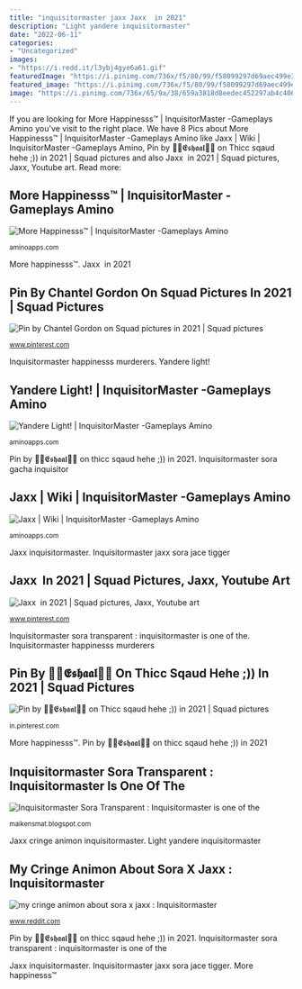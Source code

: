```yaml
---
title: "inquisitormaster jaxx Jaxx ️ in 2021"
description: "Light yandere inquisitormaster"
date: "2022-06-11"
categories:
- "Uncategorized"
images:
- "https://i.redd.it/l3ybj4gye6a61.gif"
featuredImage: "https://i.pinimg.com/736x/f5/80/99/f58099297d69aec499e3d47f66605c1e.jpg"
featured_image: "https://i.pinimg.com/736x/f5/80/99/f58099297d69aec499e3d47f66605c1e.jpg"
image: "https://i.pinimg.com/736x/65/9a/38/659a3818d8eedec452297ab4c406cfe6.jpg"
---
```


If you are looking for More Happinesss™ | InquisitorMaster -Gameplays Amino you've visit to the right place. We have 8 Pics about More Happinesss™ | InquisitorMaster -Gameplays Amino like Jaxx | Wiki | InquisitorMaster -Gameplays Amino, Pin by 🐻🥀𝕰𝖘𝖍𝖆𝖆𝖑🥀🐻 on Thicc sqaud hehe ;)) in 2021 | Squad pictures and also Jaxx ️ in 2021 | Squad pictures, Jaxx, Youtube art. Read more:

## More Happinesss™ | InquisitorMaster -Gameplays Amino

![More Happinesss™ | InquisitorMaster -Gameplays Amino](https://pm1.narvii.com/7719/b65d416c4a8e6cf396a5937e6e14b2f6460d667fr1-1280-720v2_hq.jpg "Light yandere inquisitormaster")

<small>aminoapps.com</small>

More happinesss™. Jaxx ️ in 2021

## Pin By Chantel Gordon On Squad Pictures In 2021 | Squad Pictures

![Pin by Chantel Gordon on Squad pictures in 2021 | Squad pictures](https://i.pinimg.com/736x/65/9a/38/659a3818d8eedec452297ab4c406cfe6.jpg "Yandere light!")

<small>www.pinterest.com</small>

Inquisitormaster happinesss murderers. Yandere light!

## Yandere Light! | InquisitorMaster -Gameplays Amino

![Yandere Light! | InquisitorMaster -Gameplays Amino](http://pm1.narvii.com/7601/887ba7c4a7a7830850964031406d28cc40639690r1-800-600v2_uhq.jpg "Light yandere inquisitormaster")

<small>aminoapps.com</small>

Pin by 🐻🥀𝕰𝖘𝖍𝖆𝖆𝖑🥀🐻 on thicc sqaud hehe ;)) in 2021. Inquisitormaster sora gacha inquisitor

## Jaxx | Wiki | InquisitorMaster -Gameplays Amino

![Jaxx | Wiki | InquisitorMaster -Gameplays Amino](http://pm1.narvii.com/7585/464b71926da5f4a6abd58869ab0f712c5cfffca5r1-2048-2048v2_00.jpg "Inquisitormaster sora gacha inquisitor")

<small>aminoapps.com</small>

Jaxx inquisitormaster. Inquisitormaster jaxx sora jace tigger

## Jaxx ️ In 2021 | Squad Pictures, Jaxx, Youtube Art

![Jaxx ️ in 2021 | Squad pictures, Jaxx, Youtube art](https://i.pinimg.com/236x/f8/6c/71/f86c714d6c1208746f843276d545101a.jpg?nii=t "Light yandere inquisitormaster")

<small>www.pinterest.com</small>

Inquisitormaster sora transparent : inquisitormaster is one of the. Inquisitormaster happinesss murderers

## Pin By 🐻🥀𝕰𝖘𝖍𝖆𝖆𝖑🥀🐻 On Thicc Sqaud Hehe ;)) In 2021 | Squad Pictures

![Pin by 🐻🥀𝕰𝖘𝖍𝖆𝖆𝖑🥀🐻 on Thicc sqaud hehe ;)) in 2021 | Squad pictures](https://i.pinimg.com/736x/f5/80/99/f58099297d69aec499e3d47f66605c1e.jpg "Jaxx cringe animon inquisitormaster")

<small>in.pinterest.com</small>

More happinesss™. Pin by 🐻🥀𝕰𝖘𝖍𝖆𝖆𝖑🥀🐻 on thicc sqaud hehe ;)) in 2021

## Inquisitormaster Sora Transparent : Inquisitormaster Is One Of The

![Inquisitormaster Sora Transparent : Inquisitormaster is one of the](https://i.ytimg.com/vi/C36MdaB6Ipk/maxresdefault.jpg "Light yandere inquisitormaster")

<small>maikensmat.blogspot.com</small>

Jaxx cringe animon inquisitormaster. Light yandere inquisitormaster

## My Cringe Animon About Sora X Jaxx : Inquisitormaster

![my cringe animon about sora x jaxx : Inquisitormaster](https://i.redd.it/l3ybj4gye6a61.gif "Jaxx inquisitormaster")

<small>www.reddit.com</small>

Pin by 🐻🥀𝕰𝖘𝖍𝖆𝖆𝖑🥀🐻 on thicc sqaud hehe ;)) in 2021. Inquisitormaster sora transparent : inquisitormaster is one of the

Jaxx inquisitormaster. Inquisitormaster jaxx sora jace tigger. More happinesss™
